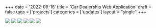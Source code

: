 +++
date = '2022-09-16'
title = 'Car Dealership Web Application'
draft = false
tags = ['projects']
categories = ['updates']
layout = "single"
+++

<section class="container">
    <div class="slider-wrapper">
        <div class="slider">
        <img id="Car1" src="https://image-ms.s3.amazonaws.com/Car1.png"></img>
        <img id="Car2" src="https://image-ms.s3.amazonaws.com/Car2.png"></img>
        <img id="Car3" src="https://image-ms.s3.amazonaws.com/Car3.png"></img>
        <img id="Car4" src="https://image-ms.s3.amazonaws.com/Car4.png"></img>
        <img id="Car5" src="https://image-ms.s3.amazonaws.com/Car5.png"></img>
        <img id="Car6" src="https://image-ms.s3.amazonaws.com/Car6.png"></img>
        </div>
        <div class="slider-nav">
            <a href="#Car1"></a>
            <a href="#Car2"></a>
            <a href="#Car3"></a>
            <a href="#Car4"></a>
            <a href="#Car5"></a>
            <a href="#Car6"></a>
    </div>
</section>



